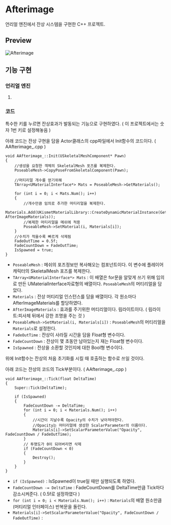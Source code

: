 # Afterimage
언리얼 엔진에서 잔상 시스템을 구현한 C++ 프로젝트.
 
## Preview
![Afterimage](https://github.com/poi001/Afterimage/assets/107660181/38d3e683-f52e-46dc-badb-ac403cee0682)

## 기능 구현
### 언리얼 엔진
1. 
### 코드
특수한 키를 누르면 잔상효과가 발동되는 기능으로 구현하였다. ( 이 프로젝트에서는 숫자 1번 키로 설정해놓음 )

아래 코드는 잔상 구현을 담을 Actor클래스의 cpp파일에서 Init함수의 코드이다. ( AAfterimage_.cpp )

```
void AAfterimage_::Init(USkeletalMeshComponent* Pawn)
{
	//생성을 요청한 객체의 SkeletalMesh 포즈를 복제한다.
	PoseableMesh->CopyPoseFromSkeletalComponent(Pawn);

	//머티리얼 개수를 얻기위해
	TArray<UMaterialInterface*> Mats = PoseableMesh->GetMaterials();

	for (int i = 0; i < Mats.Num(); i++)
	{
		//개수만큼 임의로 추가한 머티리얼을 복제한다.
		Materials.Add(UKismetMaterialLibrary::CreateDynamicMaterialInstance(GetWorld(), AfterImageMaterials));
		//복제한 머티리얼을 메쉬에 적용
		PoseableMesh->SetMaterial(i, Materials[i]);
	}
	//수치가 적을수록 빠르게 삭제됨
	FadeOutTime = 0.5f;
	FadeCountDown = FadeOutTime;
	IsSpawned = true;
}
```

* `PoseableMesh` : 메쉬의 포즈정보만 복사해오는 컴포넌트이다. 이 변수에 플레이어 캐릭터의 SkeletalMesh 포즈를 복제한다.
* `TArray<UMaterialInterface*> Mats` : 이 배열은 for문을 알맞게 쓰기 위해 임의로 만든 UMaterialInterface자료형의 배열이다. `PoseableMesh`의 머티리얼을 담았다.
* `Materials` : 잔상 머티리얼 인스턴스를 담을 배열이다. 각 원소마다 AfterImageMaterials를 할당하였다.
* `AfterImageMaterials` : 효과를 주기위한 머티리얼이다. 림라이트이다. ( 림라이트:피사체 뒤에서 강한 조명을 주는 것 )
* `PoseableMesh->SetMaterial(i, Materials[i])` : `PoseableMesh`의 머티리얼을 `Materials`로 설정한다.
* `FadeOutTime` : 잔상이 사라질 시간을 담을 Float형 변수이다.
* `FadeCountDown` : 잔상이 몇 초동안 남아있는지 재는 Float형 변수이다.
* `IsSpawned` : 잔상을 소환할 것인지에 대한 Bool형 변수이다.

위에 Init함수는 잔상의 처음 초기화를 시킬 때 호출하는 함수로 쓰일 것이다.

아래 코드는 잔상의 코드의 Tick부분이다. ( AAfterimage_.cpp )

```
void AAfterimage_::Tick(float DeltaTime)
{
	Super::Tick(DeltaTime);

	if (IsSpawned)
	{
		FadeCountDown -= DeltaTime;
		for (int i = 0; i < Materials.Num(); i++)
		{
			//시간이 지날수록 Opacity의 수치가 낮아져야한다.
			//Opacity는 머터리얼에 생성한 ScalarParameter의 이름이다.
			Materials[i]->SetScalarParameterValue("Opacity", FadeCountDown / FadeOutTime);
		}
		// 투명도가 0이 되어버리면 삭제
		if (FadeCountDown < 0)
		{
			Destroy();
		}
	}
}
```

* `if (IsSpawned)` : IsSpawned이 true일 때만 실행되도록 하였다.
* `FadeCountDown -= DeltaTime` : FadeCountDown를 DeltaTime만큼 Tick마다 감소시켜준다. ( 0.5f로 설정하였다 )
* `for (int i = 0; i < Materials.Num(); i++)` : `Materials`의 배열 원소만큼(머티리얼 인터페이스) 반복문을 돌린다.
* `Materials[i]->SetScalarParameterValue("Opacity", FadeCountDown / FadeOutTime)` : 
